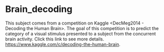 # Brain_decoding

  This subject comes from a competition on Kaggle <DecMeg2014 - Decoding the Human Brain>. The goal of this competition is to predict the category of a visual stimulus presented to a subject from the concurrent brain activity. Click this link to see more details. https://www.kaggle.com/c/decoding-the-human-brain.
